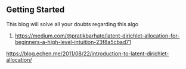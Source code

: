 ## Getting Started
This blog will solve all your doubts regarding this algo
1. https://medium.com/@pratikbarhate/latent-dirichlet-allocation-for-beginners-a-high-level-intuition-23f8a5cbad71


https://blog.echen.me/2011/08/22/introduction-to-latent-dirichlet-allocation/
